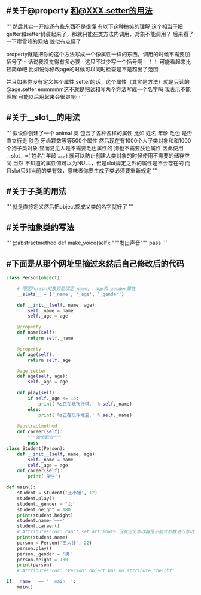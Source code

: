 
#关于@property 和@XXX.setter的用法
----------------------------------------------
'''
然后其实一开始还有些东西不是很懂
有以下这种搞笑的理解
这个相当于把getter和setter封装起来了，那就只能在类方法内调用，对象不能调用？
后来看了一下廖雪峰的网站
貌似有点懂了

property就是把你的这个方法写成一个像属性一样的东西，调用的时候不需要加括号了···
话说我没觉得有多必要···这只不过少写一个括号啊！！！
可能看起来比较简单吧
比如说你修改age的时候可以同时检查是不是超出了范围

并且如果你没有定义某个属性.setter的话，这个属性（其实是方法）就是只读的
@age.setter
emmmmm这不就是把读和写两个方法写成一个名字吗
我表示不能理解
可能以后用起来会很爽吧···
'''


#关于__slot__的用法
-------------------------------------------------------
'''
假设你创建了一个 animal 类
包含了各种各样的属性
比如 姓名 年龄 毛色 是否直立行走 肤色 牙齿颗数等等500个属性
然后现在有1000个人子类对象和和1000个狗子类对象
显而易见人是不需要毛色属性的
狗也不需要肤色属性
因此使用__slot__=('姓名','年龄'。。。)
就可以防止创建人类对象的时候使用不需要的储存空间
当然 不知道的属性值可以为NULL，但是slot规定之外的属性是不会存在的
而且slot只对当前的类有效，意味者你要生成子类必须要重新规定
'''

#关于子类的用法
------------------------------------------------
'''
就是直接定义然后把object换成父类的名字就好了
'''


#关于抽象类的写法
------------------------------------------------
'''
@abstractmethod
    def make_voice(self):
        """发出声音"""
        pass
'''

#下面是从那个网址里摘过来然后自己修改后的代码
------------------------------------------------------
```python
class Person(object):

    # 限定Person对象只能绑定_name, _age和_gender属性
    __slots__ = ('_name', '_age', '_gender')

    def __init__(self, name, age):
        self._name = name
        self._age = age

    @property
    def name(self):
        return self._name

    @property
    def age(self):
        return self._age

    @age.setter
    def age(self, age):
        self._age = age

    def play(self):
        if self._age <= 16:
            print('%s正在玩飞行棋.' % self._name)
        else:
            print('%s正在玩斗地主.' % self._name)
            
    @abstractmethod
    def career(self):
        """输出职业"""
        pass
class Student(Person):
    def __init__(self, name, age):
        self._name = name
        self._age = age
    def career(self):
        print('学生')

def main():
    student = Student('王小锤', 12)
    student.play()
    student._gender = '女'
    student.height = 180
    print(student.height)
    student.name='~~~'
    student.career()
    # AttributeError: can't set attribute 没有定义修改器是不能对参数进行修改的
    print(student.name)
    person = Person('王大锤', 22)
    person.play()
    person._gender = '男'
    person.height = 180
    print(person)
    # AttributeError: 'Person' object has no attribute 'height'

if __name__ == '__main__':
    main()
```
